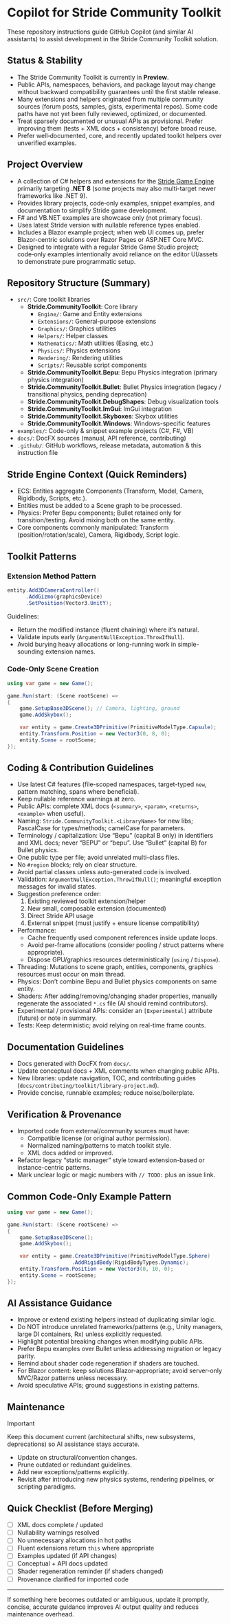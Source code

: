 # Copilot for Stride Community Toolkit

These repository instructions guide GitHub Copilot (and similar AI assistants) to assist development in the Stride Community Toolkit solution.

## Status & Stability
- The Stride Community Toolkit is currently in **Preview**.
- Public APIs, namespaces, behaviors, and package layout may change without backward compatibility guarantees until the first stable release.
- Many extensions and helpers originated from multiple community sources (forum posts, samples, gists, experimental repos). Some code paths have not yet been fully reviewed, optimized, or documented.
- Treat sparsely documented or unusual APIs as provisional. Prefer improving them (tests + XML docs + consistency) before broad reuse.
- Prefer well‑documented, core, and recently updated toolkit helpers over unverified examples.

## Project Overview
- A collection of C# helpers and extensions for the [Stride Game Engine](https://www.stride3d.net/) primarily targeting **.NET 8** (some projects may also multi-target newer frameworks like .NET 9).
- Provides library projects, code‑only examples, snippet examples, and documentation to simplify Stride game development.
- F# and VB.NET examples are showcase only (not primary focus).
- Uses latest Stride version with nullable reference types enabled.
- Includes a Blazor example project; when web UI comes up, prefer Blazor-centric solutions over Razor Pages or ASP.NET Core MVC.
- Designed to integrate with a regular Stride Game Studio project; code‑only examples intentionally avoid reliance on the editor UI/assets to demonstrate pure programmatic setup.

## Repository Structure (Summary)
- `src/`: Core toolkit libraries
  - **Stride.CommunityToolkit**: Core library
    - `Engine/`: Game and Entity extensions
    - `Extensions/`: General-purpose extensions
    - `Graphics/`: Graphics utilities
    - `Helpers/`: Helper classes
    - `Mathematics/`: Math utilities (Easing, etc.)
    - `Physics/`: Physics extensions
    - `Rendering/`: Rendering utilities
    - `Scripts/`: Reusable script components
  - **Stride.CommunityToolkit.Bepu**: Bepu Physics integration (primary physics integration)
  - **Stride.CommunityToolkit.Bullet**: Bullet Physics integration (legacy / transitional physics, pending deprecation)  
  - **Stride.CommunityToolkit.DebugShapes**: Debug visualization tools
  - **Stride.CommunityToolkit.ImGui**: ImGui integration
  - **Stride.CommunityToolkit.Skyboxes**: Skybox utilities
  - **Stride.CommunityToolkit.Windows**: Windows-specific features
- `examples/`: Code-only & snippet example projects (C#, F#, VB)
- `docs/`: DocFX sources (manual, API reference, contributing)
- `.github/`: GitHub workflows, release metadata, automation & this instruction file

## Stride Engine Context (Quick Reminders)
- ECS: Entities aggregate Components (Transform, Model, Camera, Rigidbody, Scripts, etc.).
- Entities must be added to a Scene graph to be processed.
- Physics: Prefer Bepu components; Bullet retained only for transition/testing. Avoid mixing both on the same entity.
- Core components commonly manipulated: Transform (position/rotation/scale), Camera, Rigidbody, Script logic.

## Toolkit Patterns
### Extension Method Pattern
```csharp
entity.Add3DCameraController()
      .AddGizmo(graphicsDevice)
      .SetPosition(Vector3.UnitY);
```
Guidelines:
- Return the modified instance (fluent chaining) where it’s natural.
- Validate inputs early (`ArgumentNullException.ThrowIfNull`).
- Avoid burying heavy allocations or long-running work in simple-sounding extension names.

### Code-Only Scene Creation
```csharp
using var game = new Game();

game.Run(start: (Scene rootScene) =>
{
    game.SetupBase3DScene(); // Camera, lighting, ground
    game.AddSkybox();

    var entity = game.Create3DPrimitive(PrimitiveModelType.Capsule);
    entity.Transform.Position = new Vector3(0, 8, 0);
    entity.Scene = rootScene;
});
```

## Coding & Contribution Guidelines
- Use latest C# features (file-scoped namespaces, target-typed `new`, pattern matching, spans where beneficial).
- Keep nullable reference warnings at zero.
- Public APIs: complete XML docs (`<summary>`, `<param>`, `<returns>`, `<example>` when useful).
- Naming: `Stride.CommunityToolkit.<LibraryName>` for new libs; PascalCase for types/methods; camelCase for parameters.
- Terminology / capitalization: Use “Bepu” (capital B only) in identifiers and XML docs; never “BEPU” or “bepu”. Use “Bullet” (capital B) for Bullet physics.
- One public type per file; avoid unrelated multi-class files.
- No `#region` blocks; rely on clear structure.
- Avoid partial classes unless auto-generated code is involved.
- Validation: `ArgumentNullException.ThrowIfNull()`; meaningful exception messages for invalid states.
- Suggestion preference order:
  1. Existing reviewed toolkit extension/helper
  2. New small, composable extension (documented) 
  3. Direct Stride API usage
  4. External snippet (must justify + ensure license compatibility)
- Performance:
  - Cache frequently used component references inside update loops.
  - Avoid per-frame allocations (consider pooling / struct patterns where appropriate).
  - Dispose GPU/graphics resources deterministically (`using` / `Dispose`).
- Threading: Mutations to scene graph, entities, components, graphics resources must occur on main thread.
- Physics: Don’t combine Bepu and Bullet physics components on same entity.
- Shaders: After adding/removing/changing shader properties, manually regenerate the associated `*.cs` file (AI should remind contributors).
- Experimental / provisional APIs: consider an `[Experimental]` attribute (future) or note in summary.
- Tests: Keep deterministic; avoid relying on real-time frame counts.

## Documentation Guidelines
- Docs generated with DocFX from `docs/`.
- Update conceptual docs + XML comments when changing public APIs.
- New libraries: update navigation, TOC, and contributing guides (`docs/contributing/toolkit/library-project.md`).
- Provide concise, runnable examples; reduce noise/boilerplate.

## Verification & Provenance
- Imported code from external/community sources must have:
  - Compatible license (or original author permission).
  - Normalized naming/patterns to match toolkit style.
  - XML docs added or improved.
- Refactor legacy “static manager” style toward extension-based or instance-centric patterns.
- Mark unclear logic or magic numbers with `// TODO:` plus an issue link.

## Common Code-Only Example Pattern
```csharp
using var game = new Game();

game.Run(start: (Scene rootScene) =>
{
    game.SetupBase3DScene();
    game.AddSkybox();

    var entity = game.Create3DPrimitive(PrimitiveModelType.Sphere)
                     .AddRigidBody(RigidBodyTypes.Dynamic);
    entity.Transform.Position = new Vector3(0, 10, 0);
    entity.Scene = rootScene;
});
```

## AI Assistance Guidance
- Improve or extend existing helpers instead of duplicating similar logic.
- Do NOT introduce unrelated frameworks/patterns (e.g., Unity managers, large DI containers, Rx) unless explicitly requested.
- Highlight potential breaking changes when modifying public APIs.
- Prefer Bepu examples over Bullet unless addressing migration or legacy parity.
- Remind about shader code regeneration if shaders are touched.
- For Blazor content: keep solutions Blazor-appropriate; avoid server-only MVC/Razor patterns unless necessary.
- Avoid speculative APIs; ground suggestions in existing patterns.

## Maintenance
> [!IMPORTANT]
> Keep this document current (architectural shifts, new subsystems, deprecations) so AI assistance stays accurate.

- Update on structural/convention changes.
- Prune outdated or redundant guidelines.
- Add new exceptions/patterns explicitly.
- Revisit after introducing new physics systems, rendering pipelines, or scripting paradigms.

## Quick Checklist (Before Merging)
- [ ] XML docs complete / updated
- [ ] Nullability warnings resolved
- [ ] No unnecessary allocations in hot paths
- [ ] Fluent extensions return `this` where appropriate
- [ ] Examples updated (if API changes)
- [ ] Conceptual + API docs updated
- [ ] Shader regeneration reminder (if shaders changed)
- [ ] Provenance clarified for imported code

---
If something here becomes outdated or ambiguous, update it promptly, concise, accurate guidance improves AI output quality and reduces maintenance overhead.